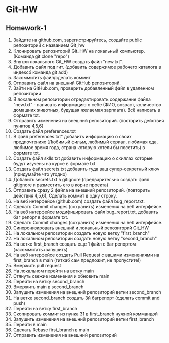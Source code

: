 # Git-HW
## Homework-1
1. Зайдите на github.com, зарегистрируйтесь, создайте public репозиторий  c названием Git_hw
2. Клонировать репозиторий Git_HW на локальный компьютер. (Команда git clone "repo")
3. Внутри локального Git_HW создать файл "new.txt".
4. Добавить файл под гит. (добавить содержимое рабочего каталога в индексб команда git add)
5. Закоммитить файл/сделать коммит
6. Отправить файл на внешний GitHub репозиторий.
7. Зайти на GitHub.com, проверить добавленный файл в удаленном репозитории
8. В локальном репозитории отредактировать содержание файла "new.txt" - написать информацию о себе (ФИО, возраст, количество домашних животных, будущая желаемая зарплата). Всё написать в формате txt.
9. Отправить изменения на внешний репозиторий. (посторить действия пунктов 4,5,6)
10. Создать файл preferences.txt
11. В файл preferences.txt" добавить информацию о своих предпочтениях (Любимый фильм, любимый сериал, любимая еда, любимое время года, страна которую хотели бы посетить) в формате txt.
12. Создать файл sklls.txt добавить информацию о скиллах которые будут изучены на курсе в формате txt
13. Создать файл secrets.txt добавить туда ваш супер-секретный ключ (придумайте что угодно)
14. Добавить secrets.txt в gitignore (предварительно создать файл gitignore и разместить его в корне проекта) 
15. Отправить сразу 2 файла на внешний репозиторий. (повторить действия 4,5,6), Сделать коммит в одну строку.
16. На веб интерфейсе (github.com) создать файл bug_report.txt.
17. Сделать Commit changes (сохранить) изменения на веб интерфейсе.
18. На веб интерфейсе модифицировать файл bug_report.txt, добавить баг репорт в формате txt.
19. Сделать Commit changes (сохранить) изменения на веб интерфейсе.
20. Синхронизировать внешний и локальный репозиторий Git_HW
21. На локальном репозитории создать новую ветку "first_branch"
22. На локальном репозитории создать новую ветку "second_branch"
23. На ветке first_branch создать еще 1 файл с баг репортом (закоммитать+запушить)
24. На веб интерфейсе создать Pull Request c вашими изменениями на first_branch в main (гитхаб сам предложит, не пропустите!)
25. Вмержить pull request
26. На локальном перейти на ветку main
27. Стянуть свежие изменения и обновить main
28. Перейти на ветку second_branch
29. Вмержить main в second_branch
30. Запушить изменения на внешний репозиторий ветки second_branch
31. На ветке second_branch создать 3й багрепорт (сделать commit and push)
32. Перейти на ветку first_branch
33. Скопировать коммит из пунка 31 в first_branch нужной коммандой
34. Запушить изменения на внешний репозиторий ветки first_branch
35. Перейти в main
36. Сделать Rebase first_branch в main
37. Отправить изменения на внешний репозиторий
